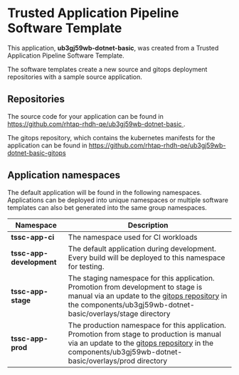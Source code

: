 # Trusted Application Pipeline Software Template

This application, **ub3gj59wb-dotnet-basic**, was created from a Trusted Application Pipeline Software Template.

The software templates create a new source and gitops deployment repositories with a sample source application. 

## Repositories

The source code for your application can be found in [https://github.com/rhtap-rhdh-qe/ub3gj59wb-dotnet-basic ](https://github.com/rhtap-rhdh-qe/ub3gj59wb-dotnet-basic ).
 
The gitops repository, which contains the kubernetes manifests for the application can be found in 
[https://github.com/rhtap-rhdh-qe/ub3gj59wb-dotnet-basic-gitops ](https://github.com/rhtap-rhdh-qe/ub3gj59wb-dotnet-basic-gitops ) 

## Application namespaces 

The default application will be found in the following namespaces. Applications can be deployed into unique namespaces or multiple software templates can also bet generated into the same group namespaces.  

|  Namespace   |  Description   |  
| -------- | -------- |
| **tssc-app-ci** | The namespace used for CI workloads |
| **tssc-app-development** | The default application during development. Every build will be deployed to this namespace for testing. |
| **tssc-app-stage** | The staging namespace for this application. Promotion from development to stage is manual via an update to the [gitops repository](https://github.com/rhtap-rhdh-qe/ub3gj59wb-dotnet-basic-gitops ) in the components/ub3gj59wb-dotnet-basic/overlays/stage directory |
| **tssc-app-prod** | The production namespace for this application. Promotion from stage to production is manual via an update to the [gitops repository](https://github.com/rhtap-rhdh-qe/ub3gj59wb-dotnet-basic-gitops ) in the components/ub3gj59wb-dotnet-basic/overlays/prod directory |